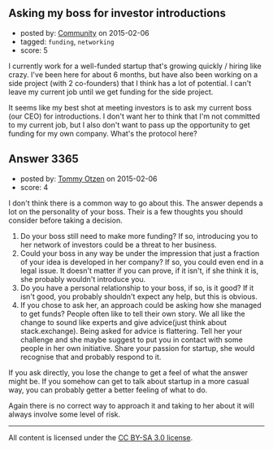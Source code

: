 ## Asking my boss for investor introductions

- posted by: [Community](https://stackexchange.com/users/-1/community) on 2015-02-06
- tagged: `funding`, `networking`
- score: 5

<p>I currently work for a well-funded startup that's growing quickly / hiring like crazy. I've been here for about 6 months, but have also been working on a side project (with 2 co-founders) that I think has a lot of potential. I can't leave my current job until we get funding for the side project.</p>

<p>It seems like my best shot at meeting investors is to ask my current boss (our CEO) for introductions. I don't want her to think that I'm not committed to my current job, but I also don't want to pass up the opportunity to get funding for my own company. What's the protocol here?</p>



## Answer 3365

- posted by: [Tommy Otzen](https://stackexchange.com/users/4026382/tommy-otzen) on 2015-02-06
- score: 4

<p>I don't think there is a common way to go about this. The answer depends a lot on the personality of your boss. Their is a few thoughts you should consider before taking a decision. </p>

<ol>
<li>Do your boss still need to make more funding? If so, introducing you to her network of investors could be a threat to her business.</li>
<li>Could your boss in any way be under the impression that just a fraction of your idea is developed in her company? If so, you could even end in a legal issue. It doesn't matter if you can prove, if it isn't, if she think it is, she probably wouldn't introduce you.</li>
<li>Do you have a personal relationship to your boss, if so, is it good? If it isn't good, you probably shouldn't expect any help, but this is obvious.</li>
<li>If you chose to ask her, an approach could be asking how she managed to get funds? People often like to tell their own story. We all like the change to sound like experts and give advice(just think about stack.exchange). Being asked for advice is flattering. Tell her your challenge and she maybe suggest to put you in contact with some people in her own initiative. Share your passion for startup, she would recognise that and probably respond to it.</li>
</ol>

<p>If you ask directly, you lose the change to get a feel of what the answer might be. If you somehow can get to talk about startup in a more casual way, you can probably getter a better feeling of what to do.</p>

<p>Again there is no correct way to approach it and taking to her about it will always involve some level of risk. </p>




---

All content is licensed under the [CC BY-SA 3.0 license](https://creativecommons.org/licenses/by-sa/3.0/).
